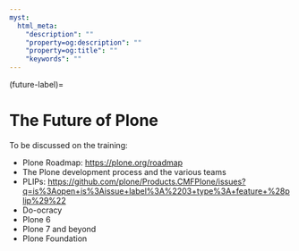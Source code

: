 ```yaml
---
myst:
  html_meta:
    "description": ""
    "property=og:description": ""
    "property=og:title": ""
    "keywords": ""
---
```


(future-label)=

# The Future of Plone

To be discussed on the training:

- Plone Roadmap: <https://plone.org/roadmap>
- The Plone development process and the various teams
- PLIPs: <https://github.com/plone/Products.CMFPlone/issues?q=is%3Aopen+is%3Aissue+label%3A%2203+type%3A+feature+%28plip%29%22>
- Do-ocracy
- Plone 6
- Plone 7 and beyond
- Plone Foundation
